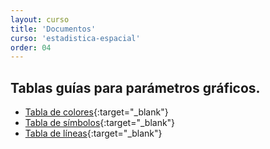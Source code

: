 ```yaml
---
layout: curso
title: 'Documentos'
curso: 'estadistica-espacial'
order: 04
---
```


## Tablas guías para parámetros gráficos.
- [Tabla de colores](./docs/ColorChart.pdf){:target="_blank"}
- [Tabla de símbolos](./docs/points.png){:target="_blank"}
- [Tabla de líneas](./docs/lines.png){:target="_blank"}


